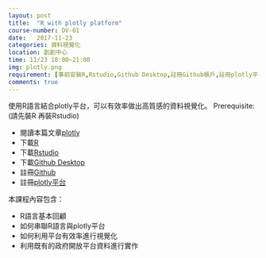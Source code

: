 ```yaml
---
layout: post
title:  "R with plotly platform"
course-number: DV-01
date:   2017-11-23
categories: 資料視覺化
location: 創創中心
time: 11/23 18:00~21:00
img: plotly.png
requirement: [事前安裝R,Rstudio,Github Desktop,註冊Github帳戶,註冊plotly平台帳戶,帶筆電（請充飽電）]
comments: true
---
```

使用R語言結合plotly平台，可以有效率做出高質感的資料視覺化。
Prerequisite: (請先裝R 再裝Rstudio)
- 閱讀本篇文章[plotly](http://blog.infographics.tw/2015/03/social-chart-visualization-with-plotly/)
- 下載[R](http://cran.csie.ntu.edu.tw)
- 下載[Rstudio](https://www.rstudio.com/products/rstudio/download/)
- 下載[Github Desktop](https://desktop.github.com)
- 註冊[Github](https://github.com)
- 註冊[plotly平台](https://plot.ly/feed/)

本課程內容包含：
- R語言基本回顧
- 如何串聯R語言與plotly平台
- 如何利用平台有效率進行視覺化
- 利用既有的政府開放平台資料進行實作


